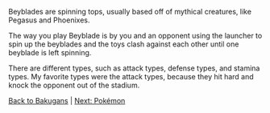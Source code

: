 Beyblades are spinning tops, usually based off of mythical creatures, like Pegasus and Phoenixes.

The way you play Beyblade is by you and an opponent using the launcher to spin up the beyblades and the toys clash against each other until one beyblade is left spinning. 

There are different types, such as attack types, defense types, and stamina types. My favorite types were the attack types, because they hit hard and knock the opponent out of the stadium.

[Back to Bakugans](bakugans.md) | [Next: Pokémon](pokemon.md)